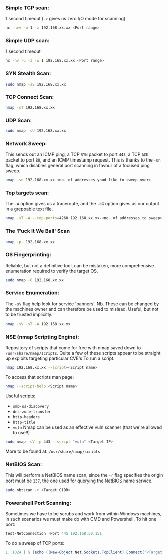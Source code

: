 
### Simple TCP scan:
1 second timeout (`-z` gives us zero I/O mode for scanning)
```bash
nc -nvv -w 1 -z 192.168.xx.xx <Port range>
```

### Simple UDP scan:
1 second timeout
```bash
nc -nv -u -z -w 1 192.168.xx.xx <Port range>
```

### SYN Stealth Scan:
```bash
sudo nmap -sS 192.168.xx.xx
```

### TCP Connect Scan:
```bash
nmap -sT 192.168.xx.xx
```

### UDP Scan:
```bash
sudo nmap -sU 192.168.xx.xx
```

### Network Sweep:
This sends out an ICMP ping, a TCP `SYN` packet to port `443`, a TCP `ACK` packet to port `80`, and an ICMP timestamp request. This is thanks to the `-sn` flag, which disables general port scanning in favour of a focused ping sweep.
```bash
nmap -sn 192.168.xx.xx-<no. of addresses youd like to sweep over>
```

### Top targets scan:
The `-A` option gives us a traceroute, and the `-oG` option gives us our output in a greppable text file.
```bash
nmap -sT -A --top-ports=4260 192.168.xx.xx-<no. of addresses to sweep> -oG <greppable results filename>.txt
```

### The 'Fuck It We Ball' Scan
```bash
nmap -p- 192.168.xx.xx
```

### OS Fingerprinting:
Reliable, but not a definitive tool, can be mistaken, more comprehensive enumeration required to verify the target OS.
```bash
sudo nmap -O 192.168.xx.xx
```

### Service Enumeration:
The `-sV` flag help look for service 'banners'. Nb. These can be changed by the machines owner and can therefore be used to mislead. Useful, but not to be trusted implicitly.
```bash
nmap -sV -sT -A 192.168.xx.xx
```

### NSE (nmap Scripting Engine):
Repository of scripts that come for free with nmap saved down to `/usr/share/nmap/scripts`.
Quite a few of these scripts appear to be straight up exploits targeting particular CVE's
To run a script:
```bash
nmap 192.168.xx.xx --script=<Script name>
```
To access that scripts man page:
```bash
nmap --script-help <Script name>
```
Useful scripts:
- `smb-os-discovery`
- `dns-zone-transfer`
- `http-headers`
- `http-title`
- `vuln`
Nmap can be used as an effective vuln scanner (that we're allowed to use!!)
```bash
sudo nmap -sV -p 443 --script "vuln" <Target IP>
```
More to be found at: `/usr/share/nmap/scripts`

### NetBIOS Scan:
This will perform a NetBIOS name scan, since the `-r` flag specifies the origin port must be `137`, the one used for querying the NetBIOS name service.
```bash
sudo nbtscan -r <Target CIDR>
```

### Powershell Port Scanning:
Sometimes we have to be scrubs and work from within Windows machines, in such scenarios we must make do with CMD and Powershell. To hit one port:
```powershell
Test-NetConnection -Port 445 192.168.50.151
```
To do a sweep of TCP ports:
```powershell
1..1024 | % {echo ((New-Object Net.Sockets.TcpClient).Connect("<Target IP>", $_)) "TCP port $_ is open"} 2>$null
```
